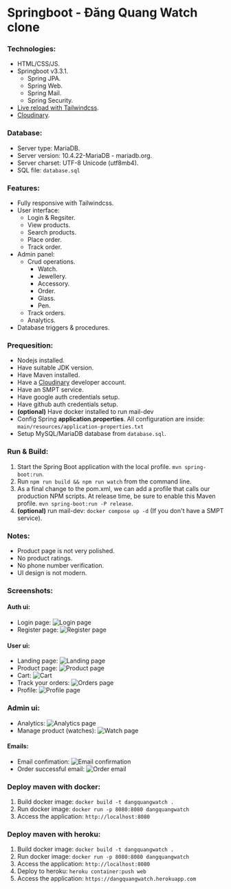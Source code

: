 # Springboot - Đăng Quang Watch clone
### Technologies:
- HTML/CSS/JS.
- Springboot v3.3.1.
  - Spring JPA.
  - Spring Web.
  - Spring Mail.
  - Spring Security.
- [Live reload with Tailwindcss](https://www.wimdeblauwe.com/blog/2022/08/27/thymeleaf-live-reload-with-spring-boot-and-tailwind-css/).
- [Cloudinary](https://console.cloudinary.com/).

### Database:
- Server type: MariaDB.
- Server version: 10.4.22-MariaDB - mariadb.org.
- Server charset: UTF-8 Unicode (utf8mb4).
- SQL file: `database.sql`

### Features:
- Fully responsive with Tailwindcss.
- User interface:
  - Login & Regsiter.
  - View products.
  - Search products.
  - Place order.
  - Track order.
- Admin panel:
  - Crud operations.
    - Watch.
    - Jewellery.
    - Accessory.
    - Order.
    - Glass.
    - Pen.
  - Track orders.
  - Analytics.
- Database triggers & procedures.

### Prequesition:
- Nodejs installed.
- Have suitable JDK version.
- Have Maven installed.
- Have a [Cloudinary](https://console.cloudinary.com/) developer account.
- Have an SMPT service.
- Have google auth credentials setup.
- Have github auth credentials setup.
- **(optional)** Have docker installed to run mail-dev
- Config Spring **application.properties**. All configuration are inside: `main/resources/application-properties.txt`
- Setup MySQL/MariaDB database from `database.sql`.

### Run & Build:

1. Start the Spring Boot application with the local profile. `mvn spring-boot:run`.
2. Run `npm run build && npm run watch` from the command line.
3. As a final change to the pom.xml, we can add a profile that calls our production NPM scripts. At release time, be sure to enable this Maven profile. `mvn spring-boot:run -P release`.
4. **(optional)** run mail-dev: `docker compose up -d` (If you don't have a SMPT service).

### Notes:
- Product page is not very polished.
- No product ratings.
- No phone number verification.
- UI design is not modern.

### Screenshots:
#### Auth ui:
- Login page:
![Login page](screenshots/login.png "Screenshot")
- Register page:
![Register page](screenshots/register.png "Screenshot")
#### User ui:
- Landing page:
![Landing page](screenshots/landing_page.png "Screenshot")
- Product page:
![Product page](screenshots/product_page.png "Screenshot")
- Cart:
![Cart](screenshots/cart.png "Screenshot")
- Track your orders:
![Orders page](screenshots/tracking_order.png "Screenshot")
- Profile:
![Profile page](screenshots/profile.png "Screenshot")
### Admin ui:
- Analytics:
![Analytics page](screenshots/admin_panel.png "Screenshot")
- Manage product (watches):
![Watch page](screenshots/manage_watchs.png "Screenshot")
#### Emails:
- Email confimation:
![Email confirmation](screenshots/email_confirmation.png "Screenshot")
- Order successful email:
![Order email](screenshots/email_order.png "Screenshot")

### Deploy maven with docker:
1. Build docker image: `docker build -t dangquangwatch .`
2. Run docker image: `docker run -p 8080:8080 dangquangwatch`
3. Access the application: `http://localhost:8080`

### Deploy maven with heroku:
1. Build docker image: `docker build -t dangquangwatch .`
2. Run docker image: `docker run -p 8080:8080 dangquangwatch`
3. Access the application: `http://localhost:8080`
4. Deploy to heroku: `heroku container:push web`
5. Access the application: `https://dangquangwatch.herokuapp.com`